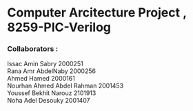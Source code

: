 # Computer Arcitecture Project ,  8259-PIC-Verilog   
### Collaborators : 
Issac Amin Sabry 2000251  
Rana Amr AbdelNaby 2000256  
Ahmed Hamed 2000161  
Nourhan Ahmed Abdel Rahman 2001453  
Youssef Bekhit Narouz 2101913  
Noha Adel Desouky 2001407  



